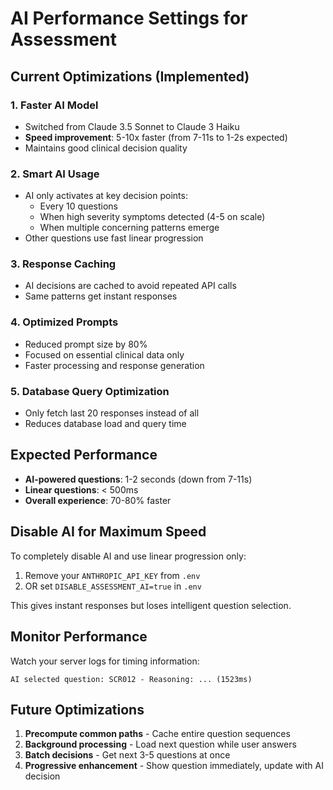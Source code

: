 # AI Performance Settings for Assessment

## Current Optimizations (Implemented)

### 1. **Faster AI Model**
- Switched from Claude 3.5 Sonnet to Claude 3 Haiku
- **Speed improvement**: 5-10x faster (from 7-11s to 1-2s expected)
- Maintains good clinical decision quality

### 2. **Smart AI Usage**
- AI only activates at key decision points:
  - Every 10 questions
  - When high severity symptoms detected (4-5 on scale)
  - When multiple concerning patterns emerge
- Other questions use fast linear progression

### 3. **Response Caching**
- AI decisions are cached to avoid repeated API calls
- Same patterns get instant responses

### 4. **Optimized Prompts**
- Reduced prompt size by 80%
- Focused on essential clinical data only
- Faster processing and response generation

### 5. **Database Query Optimization**
- Only fetch last 20 responses instead of all
- Reduces database load and query time

## Expected Performance

- **AI-powered questions**: 1-2 seconds (down from 7-11s)
- **Linear questions**: < 500ms
- **Overall experience**: 70-80% faster

## Disable AI for Maximum Speed

To completely disable AI and use linear progression only:

1. Remove your `ANTHROPIC_API_KEY` from `.env`
2. OR set `DISABLE_ASSESSMENT_AI=true` in `.env`

This gives instant responses but loses intelligent question selection.

## Monitor Performance

Watch your server logs for timing information:
```
AI selected question: SCR012 - Reasoning: ... (1523ms)
```

## Future Optimizations

1. **Precompute common paths** - Cache entire question sequences
2. **Background processing** - Load next question while user answers
3. **Batch decisions** - Get next 3-5 questions at once
4. **Progressive enhancement** - Show question immediately, update with AI decision
